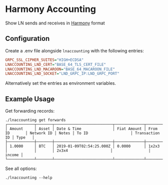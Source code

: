 # Harmony Accounting

Show LN sends and receives in [Harmony](https://github.com/picksco/harmony) format

## Configuration

Create a .env file alongside `lnaccounting` with the following entries:

```ini
GRPC_SSL_CIPHER_SUITES="HIGH+ECDSA"
LNACCOUNTING_LND_CERT="BASE_64_TLS_CERT_FILE"
LNACCOUNTING_LND_MACAROON="BASE_64_MACAROON_FILE"
LNACCOUNTING_LND_SOCKET="LND_GRPC_IP:LND_GRPC_PORT"
```

Alternatively set the entries as environment variables.

## Example Usage

Get forwarding records:

```
./lnaccounting get forwards
┌────────────┬───────┬──────────────────────────┬─────────────┬───────────────┬────────────┬───────┬─────────────────────────┬────────────────┬────────┐
│ Amount     │ Asset │ Date & Time              │ Fiat Amount │ From ID       │ Network ID │ Notes │ To ID                   │ Transaction ID │ Type   │
├────────────┼───────┼──────────────────────────┼─────────────┼───────────────┼────────────┼───────┼─────────────────────────┼────────────────┼────────┤
│ 1.0000     │ BTC   │ 2019-01-09T02:54:25.000Z │ 0.0000      │ 1x2x3         │            │       │ 2x3x4                   │                │ income │
└────────────┴───────┴──────────────────────────┴─────────────┴───────────────┴────────────┴───────┴─────────────────────────┴────────────────┴────────┘
```

See all options:

```
./lnaccounting --help
```
